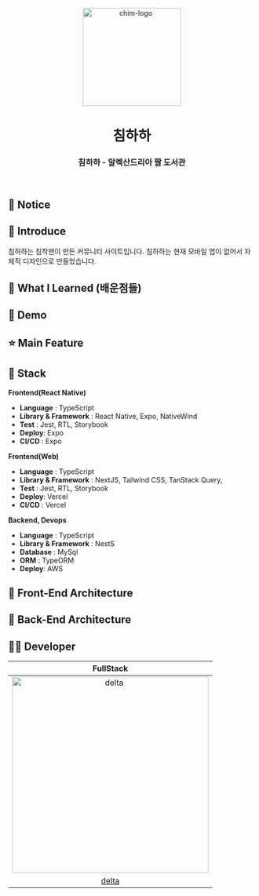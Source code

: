 <p align="middle" >
  <img width="200px" src="https://github.com/user-attachments/assets/1ce17f3c-11eb-4897-a0d2-d4b9f534b8b2" alt="chim-logo"/>
</p>
<h1 align="middle">침하하</h1>
<h3 align="middle">침하하 - 알렉산드리아 짤 도서관</h3>

<br/>

## 📌 Notice

## 📝 Introduce

침하하는 침착맨이 만든 커뮤니티 사이트입니다.
침하하는 현재 모바일 앱이 없어서 자체적 디자인으로 만들었습니다.

## 💯 What I Learned (배운점들)

## 🐤 Demo

## ⭐ Main Feature

## 🔧 Stack

**Frontend(React Native)**

- **Language** : TypeScript
- **Library & Framework** : React Native, Expo, NativeWind
- **Test** : Jest, RTL, Storybook
- **Deploy**: Expo
- **CI/CD** : Expo
  <br />

**Frontend(Web)**

- **Language** : TypeScript
- **Library & Framework** : NextJS, Tailwind CSS, TanStack Query,
- **Test** : Jest, RTL, Storybook
- **Deploy**: Vercel
- **CI/CD** : Vercel
  <br />

**Backend, Devops**

- **Language** : TypeScript
- **Library & Framework** : NestS
- **Database** : MySql
- **ORM** : TypeORM
- **Deploy**: AWS

## 🔨 Front-End Architecture

## 🔨 Back-End Architecture

## 🙋‍♂️ Developer

| FullStack  
| :----------------------------------------------------------------------------------------:
| <img src="https://avatars.githubusercontent.com/u/149219075?v=4" width=400px alt="delta"/> |
| [delta](https://github.com/deltam3) |
